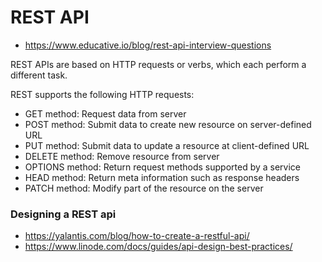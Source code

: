 # REST API
- https://www.educative.io/blog/rest-api-interview-questions


REST APIs are based on HTTP requests or verbs, which each perform a different task.

REST supports the following HTTP requests:
* GET method: Request data from server
* POST method: Submit data to create new resource on server-defined URL
* PUT method: Submit data to update a resource at client-defined URL
* DELETE method: Remove resource from server
* OPTIONS method: Return request methods supported by a service
* HEAD method: Return meta information such as response headers
* PATCH method: Modify part of the resource on the server

### Designing a REST api
* https://yalantis.com/blog/how-to-create-a-restful-api/
* https://www.linode.com/docs/guides/api-design-best-practices/